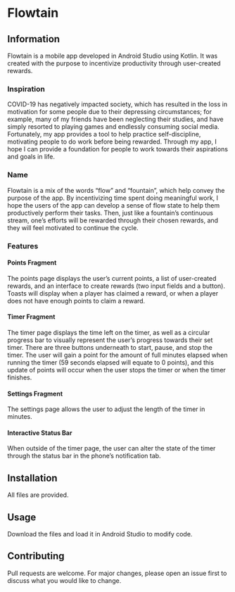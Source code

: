 # Flowtain
## Information
Flowtain is a mobile app developed in Android Studio using Kotlin. It was created with the purpose to incentivize productivity through user-created rewards.
### Inspiration
COVID-19 has negatively impacted society, which has resulted in the loss in motivation for some people due to their depressing circumstances; for example, many of my friends have been neglecting their studies, and have simply resorted to playing games and endlessly consuming social media. Fortunately, my app provides a tool to help practice self-discipline, motivating people to do work before being rewarded. Through my app, I hope I can provide a foundation for people to work towards their aspirations and goals in life.
### Name
Flowtain is a mix of the words “flow” and “fountain”, which help convey the purpose of the app. By incentivizing time spent doing meaningful work, I hope the users of the app can develop a sense of flow state to help them productively perform their tasks. Then, just like a fountain’s continuous stream, one’s efforts will be rewarded through their chosen rewards, and they will  feel motivated to continue the cycle.
### Features
#### Points Fragment
The points page displays the user’s current points, a list of user-created rewards, and an interface to create rewards (two input fields and a button). Toasts will display when a player has claimed a reward, or when a player does not have enough points to claim a reward.
#### Timer Fragment
The timer page displays the time left on the timer, as well as a circular progress bar to visually represent the user’s progress towards their set timer. There are three buttons underneath to start, pause, and stop the timer. The user will gain a point for the amount of full minutes elapsed when running the timer (59 seconds elapsed will equate to 0 points), and this update of points will occur when the user stops the timer or when the timer finishes.
#### Settings Fragment
The settings page allows the user to adjust the length of the timer in minutes.
#### Interactive Status Bar
When outside of the timer page, the user can alter the state of the timer through the status bar in the phone’s notification tab.

## Installation
All files are provided.

## Usage
Download the files and load it in Android Studio to modify code.

## Contributing
Pull requests are welcome. For major changes, please open an issue first to discuss what you would like to change.
